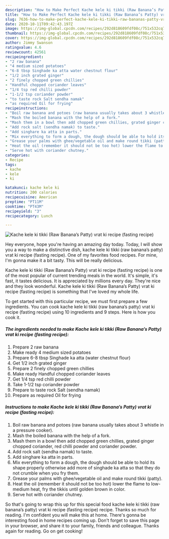 ```yaml
---
description: "How to Make Perfect Kache kele ki tikki (Raw Banana’s Patty) vrat ki recipe (fasting recipe)"
title: "How to Make Perfect Kache kele ki tikki (Raw Banana’s Patty) vrat ki recipe (fasting recipe)"
slug: 7636-how-to-make-perfect-kache-kele-ki-tikki-raw-bananas-patty-vrat-ki-recipe-fasting-recipe
date: 2020-10-11T09:42:43.197Z
image: https://img-global.cpcdn.com/recipes/292d818609fdf08c/751x532cq70/kache-kele-ki-tikki-raw-bananas-patty-vrat-ki-recipe-fasting-recipe-recipe-main-photo.jpg
thumbnail: https://img-global.cpcdn.com/recipes/292d818609fdf08c/751x532cq70/kache-kele-ki-tikki-raw-bananas-patty-vrat-ki-recipe-fasting-recipe-recipe-main-photo.jpg
cover: https://img-global.cpcdn.com/recipes/292d818609fdf08c/751x532cq70/kache-kele-ki-tikki-raw-bananas-patty-vrat-ki-recipe-fasting-recipe-recipe-main-photo.jpg
author: Jimmy Swanson
ratingvalue: 4.6
reviewcount: 42561
recipeingredient:
- "2 raw banana"
- "4 medium sized potatoes"
- "6-8 tbsp Singhade ka atta water chestnut flour"
- "1/2 inch grated ginger"
- "2 finely chopped green chillies"
- "Handful chopped coriander leaves"
- "1/4 tsp red chilli powder"
- "1-1/2 tsp coriander powder"
- "to taste rock Salt sendha namak"
- "as required Oil for frying"
recipeinstructions:
- "Boil raw banana and potoes (raw banana usually takes about 3 whistle in a pressure cooker)."
- "Mash the boiled banana with the help of a fork."
- "Mash them in a bowl then add chopped green chillies, grated ginger chopped coriander, red chilli powder and coriander powder."
- "Add rock salt (sendha namak) to taste."
- "Add singhare ka atta in parts."
- "Mix everything to form a dough, the dough should be able to hold its shape properly otherwise add more of singhade ka atta so that they do not crumble when you fry them."
- "Grease your palms with ghee/vegetable oil and make round tikki (patty)."
- "Heat the oil (remember it should not be too hot) lower the flame to low-medium heat, fry the tikkis until golden brown in color."
- "Serve hot with coriander chutney."
categories:
- Recipe
tags:
- kache
- kele
- ki

katakunci: kache kele ki 
nutrition: 200 calories
recipecuisine: American
preptime: "PT11M"
cooktime: "PT43M"
recipeyield: "3"
recipecategory: Lunch

---
```



![Kache kele ki tikki (Raw Banana’s Patty) vrat ki recipe (fasting recipe)](https://img-global.cpcdn.com/recipes/292d818609fdf08c/751x532cq70/kache-kele-ki-tikki-raw-bananas-patty-vrat-ki-recipe-fasting-recipe-recipe-main-photo.jpg)

Hey everyone, hope you're having an amazing day today. Today, I will show you a way to make a distinctive dish, kache kele ki tikki (raw banana’s patty) vrat ki recipe (fasting recipe). One of my favorites food recipes. For mine, I'm gonna make it a bit tasty. This will be really delicious.

Kache kele ki tikki (Raw Banana’s Patty) vrat ki recipe (fasting recipe) is one of the most popular of current trending meals in the world. It's simple, it's fast, it tastes delicious. It is appreciated by millions every day. They're nice and they look wonderful. Kache kele ki tikki (Raw Banana’s Patty) vrat ki recipe (fasting recipe) is something that I've loved my whole life.




To get started with this particular recipe, we must first prepare a few ingredients. You can cook kache kele ki tikki (raw banana’s patty) vrat ki recipe (fasting recipe) using 10 ingredients and 9 steps. Here is how you cook it.

<!--inarticleads1-->

##### The ingredients needed to make Kache kele ki tikki (Raw Banana’s Patty) vrat ki recipe (fasting recipe):

1. Prepare 2 raw banana
1. Make ready 4 medium sized potatoes
1. Prepare 6-8 tbsp Singhade ka atta (water chestnut flour)
1. Get 1/2 inch grated ginger
1. Prepare 2 finely chopped green chillies
1. Make ready Handful chopped coriander leaves
1. Get 1/4 tsp red chilli powder
1. Take 1-1/2 tsp coriander powder
1. Prepare to taste rock Salt (sendha namak)
1. Prepare as required Oil for frying




<!--inarticleads2-->

##### Instructions to make Kache kele ki tikki (Raw Banana’s Patty) vrat ki recipe (fasting recipe):

1. Boil raw banana and potoes (raw banana usually takes about 3 whistle in a pressure cooker).
1. Mash the boiled banana with the help of a fork.
1. Mash them in a bowl then add chopped green chillies, grated ginger chopped coriander, red chilli powder and coriander powder.
1. Add rock salt (sendha namak) to taste.
1. Add singhare ka atta in parts.
1. Mix everything to form a dough, the dough should be able to hold its shape properly otherwise add more of singhade ka atta so that they do not crumble when you fry them.
1. Grease your palms with ghee/vegetable oil and make round tikki (patty).
1. Heat the oil (remember it should not be too hot) lower the flame to low-medium heat, fry the tikkis until golden brown in color.
1. Serve hot with coriander chutney.




So that's going to wrap this up for this special food kache kele ki tikki (raw banana’s patty) vrat ki recipe (fasting recipe) recipe. Thanks so much for reading. I'm confident you will make this at home. There's gonna be interesting food in home recipes coming up. Don't forget to save this page in your browser, and share it to your family, friends and colleague. Thanks again for reading. Go on get cooking!
